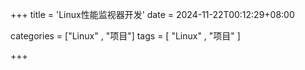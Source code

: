 +++
title = 'Linux性能监视器开发'
date = 2024-11-22T00:12:29+08:00



categories = ["Linux" , "项目"]
tags = [ "Linux" , "项目"  ]

+++











